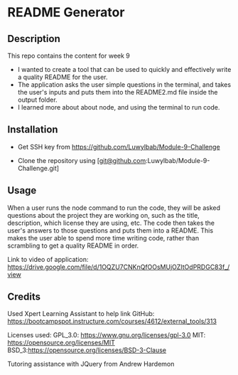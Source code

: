 # README Generator

## Description

This repo contains the content for week 9

- I wanted to create a tool that can be used to quickly and effectively write a quality README for the user.
- The application asks the user simple questions in the terminal, and takes the user's inputs and puts them into the README2.md file inside the output folder.
- I learned more about about node, and using the terminal to run code.

## Installation

- Get SSH key from https://github.com/Luwylbab/Module-9-Challenge

- Clone the repository using [git@github.com:Luwylbab/Module-9-Challenge.git]

## Usage

When a user runs the node command to run the code, they will be asked questions about the project they are working on, such as the title, description, which license they are using, etc. The code then takes the user's answers to those questions and puts them into a README. This makes the user able to spend more time writing code, rather than scrambling to get a quality README in order.

Link to video of application: https://drive.google.com/file/d/1OQZU7CNKnQfOOsMUjOZItOdPRDGC83f_/view

## Credits

Used Xpert Learning Assistant to help link GitHub: 
https://bootcampspot.instructure.com/courses/4612/external_tools/313

Licenses used:
GPL_3.0: https://www.gnu.org/licenses/gpl-3.0
MIT: https://opensource.org/licenses/MIT
BSD_3:https://opensource.org/licenses/BSD-3-Clause


Tutoring assistance with JQuery from Andrew Hardemon
